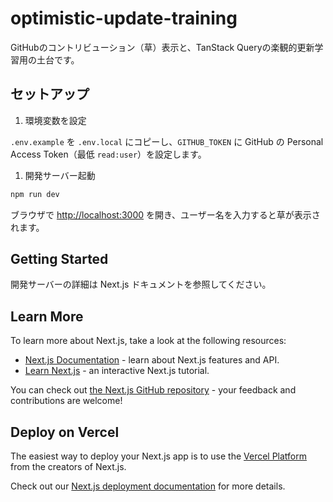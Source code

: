 # optimistic-update-training

GitHubのコントリビューション（草）表示と、TanStack Queryの楽観的更新学習用の土台です。

## セットアップ

1. 環境変数を設定

`.env.example` を `.env.local` にコピーし、`GITHUB_TOKEN` に GitHub の Personal Access Token（最低 `read:user`）を設定します。

1. 開発サーバー起動

```bash
npm run dev
```

ブラウザで <http://localhost:3000> を開き、ユーザー名を入力すると草が表示されます。

## Getting Started

開発サーバーの詳細は Next.js ドキュメントを参照してください。

## Learn More

To learn more about Next.js, take a look at the following resources:

- [Next.js Documentation](https://nextjs.org/docs) - learn about Next.js features and API.
- [Learn Next.js](https://nextjs.org/learn) - an interactive Next.js tutorial.

You can check out [the Next.js GitHub repository](https://github.com/vercel/next.js) - your feedback and contributions are welcome!

## Deploy on Vercel

The easiest way to deploy your Next.js app is to use the [Vercel Platform](https://vercel.com/new?utm_medium=default-template&filter=next.js&utm_source=create-next-app&utm_campaign=create-next-app-readme) from the creators of Next.js.

Check out our [Next.js deployment documentation](https://nextjs.org/docs/app/building-your-application/deploying) for more details.
